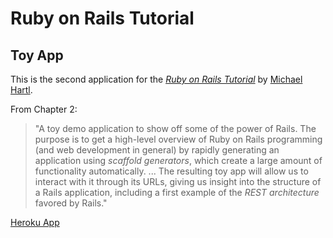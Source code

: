 # Ruby on Rails Tutorial

## Toy App

This is the second application for the [*Ruby on Rails Tutorial*](https://www.railstutorial.org/) by [Michael Hartl](https://www.michaelhartl.com/).

From Chapter 2:
> "A toy demo application to show off some of the power of Rails. The purpose is to get a high-level overview of Ruby on Rails programming (and web development in general) by rapidly generating an application using _scaffold generators_, which create a large amount of functionality automatically. ... The resulting toy app will allow us to interact with it through its URLs, giving us insight into the structure of a Rails application, including a first example of the _REST architecture_ favored by Rails."

[Heroku App](https://pacific-plateau-63523.herokuapp.com/)
